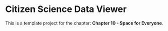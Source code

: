 # Citizen Science Data Viewer

This is a template project for the chapter: **Chapter 10 - Space for Everyone**.

